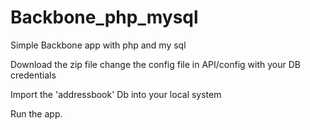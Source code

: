 Backbone_php_mysql
==================

Simple Backbone app with php and my sql

Download the zip file change the config file in API/config with your DB credentials

Import the 'addressbook' Db into your local system

Run the app.

